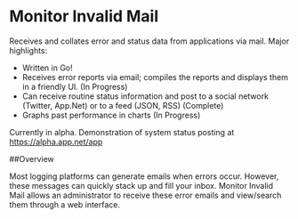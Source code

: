 Monitor Invalid Mail
===============

Receives and collates error and status data from applications via mail. Major highlights:

* Written in Go!
* Receives error reports via email; compiles the reports and displays them in a friendly UI. (In Progress)
* Can receive routine status information and post to a social network (Twitter, App.Net) or to a feed (JSON, RSS) (Complete)
* Graphs past performance in charts (In Progress)

Currently in alpha. Demonstration of system status posting at https://alpha.app.net/app 

##Overview

Most logging platforms can generate emails when errors occur. However, these messages can quickly stack up and fill your inbox. Monitor Invalid Mail allows an administrator to receive these error emails and view/search them through a web interface.
